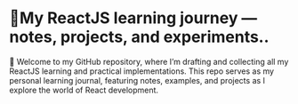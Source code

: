 # 🌟My ReactJS learning journey — notes, projects, and experiments..

🎯 Welcome to my GitHub repository, where I’m drafting and collecting all my ReactJS learning and practical implementations. 
This repo serves as my personal learning journal, featuring notes, examples, and projects as I explore the world of React development.
